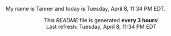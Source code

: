 My name is Tanner and today is Tuesday, April 8, 11:34 PM EDT.

<p align="center">This <i>README</i> file is generated <b>every 3 hours</b>!</br>Last refresh: Tuesday, April 8, 11:34 PM EDT<br /></p>
